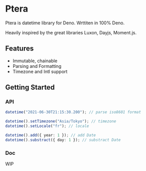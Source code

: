 # Ptera

Ptera is datetime library for Deno. Wrttiten in 100% Deno.

Heavily inspired by the great libraries Luxon, Dayjs, Moment.js.

## Features

- Immutable, chainable
- Parsing and Formatting
- Timezone and Intl support

## Getting Started

### API

```typescript
datetime("2021-06-30T21:15:30.200"); // parse iso8601 format

datetime().setTimezone("Asia/Tokyo"); // timezone
datetime().setLocale("fr"); // locale

datetime().add({ year: 1 }); // add Date
datetime().substract({ day: 1 }); // substract Date
```

### Doc

WIP
